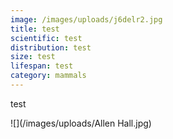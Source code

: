 ```yaml
---
image: /images/uploads/j6delr2.jpg
title: test
scientific: test
distribution: test
size: test
lifespan: test
category: mammals
---
```

test

![](/images/uploads/Allen Hall.jpg)
